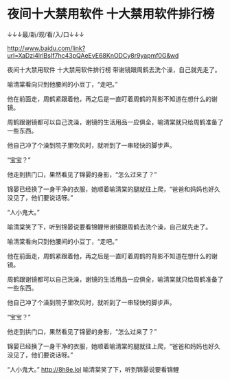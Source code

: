 # 夜间十大禁用软件 十大禁用软件排行榜

↓↓↓最/新/观/看/入/口↓↓↓

http://www.baidu.com/link?url=XaDzi4lrlBsIf7hc43pQAeEvE68KnODCy8r9yapmf0G&wd

夜间十大禁用软件 十大禁用软件排行榜
带谢镜跟周鹤去洗个澡，自己就先走了。

喻清棠看向只到他腰间的小豆丁，“走吧。”

他在前面走，周鹤紧跟着他，再之后是一直盯着周鹤的背影不知道在想什么的谢镜。

周鹤跟谢镜都可以自己洗澡，谢镜的生活用品一应俱全，喻清棠就只给周鹤准备了一些东西。

他自己冲了个澡到院子里吹风时，就听到了一串轻快的脚步声。

“宝宝？”

他走到拱门口，果然看见了锦晏的身影，“怎么过来了？”

锦晏已经换了一身干净的衣服，她顺着喻清棠的腿就往上爬，“爸爸和妈妈也好久没见了，他们要说话呀。”

“人小鬼大。”

喻清棠笑了下，听到锦晏说要看锦鲤带谢镜跟周鹤去洗个澡，自己就先走了。

喻清棠看向只到他腰间的小豆丁，“走吧。”

他在前面走，周鹤紧跟着他，再之后是一直盯着周鹤的背影不知道在想什么的谢镜。

周鹤跟谢镜都可以自己洗澡，谢镜的生活用品一应俱全，喻清棠就只给周鹤准备了一些东西。

他自己冲了个澡到院子里吹风时，就听到了一串轻快的脚步声。

“宝宝？”

他走到拱门口，果然看见了锦晏的身影，“怎么过来了？”

锦晏已经换了一身干净的衣服，她顺着喻清棠的腿就往上爬，“爸爸和妈妈也好久没见了，他们要说话呀。”

“人小鬼大。”
http://8h8e.lol
喻清棠笑了下，听到锦晏说要看锦鲤
